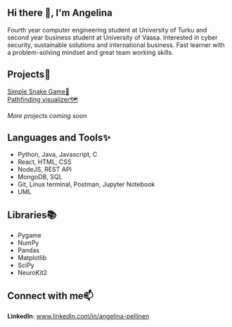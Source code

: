 ## Hi there 👋, I'm Angelina
Fourth year computer engineering student at University of Turku and second year business student at University of Vaasa. Interested in cyber security, sustainable solutions and international business. Fast learner with a problem-solving mindset and great team working skills.

## Projects👾

[Simple Snake Game🐍](https://github.com/ang3lin4/snake_game.git)  
[Pathfinding visualizer🗺️](https://github.com/ang3lin4/pathfinder_visualizer.git)

_More projects coming soon_  


## Languages and Tools✨
- Python, Java, Javascript, C
- React, HTML, CSS
- NodeJS, REST API
- MongoDB, SQL
- Git, Linux terminal, Postman, Jupyter Notebook
- UML

## Libraries📚
- Pygame
- NumPy
- Pandas
- Matplotlib
- SciPy
- NeuroKit2

## Connect with me📫
**LinkedIn**: www.linkedin.com/in/angelina-pellinen

<!--
**ang3lin4/ang3lin4** is a ✨ _special_ ✨ repository because its `README.md` (this file) appears on your GitHub profile.

Here are some ideas to get you started:

- 🔭 I’m currently working on ...
- 🌱 I’m currently learning ...
- 👯 I’m looking to collaborate on ...
- 🤔 I’m looking for help with ...
- 💬 Ask me about ...
- 📫 How to reach me: ...
- 😄 Pronouns: ...
- ⚡ Fun fact: ...
-->
